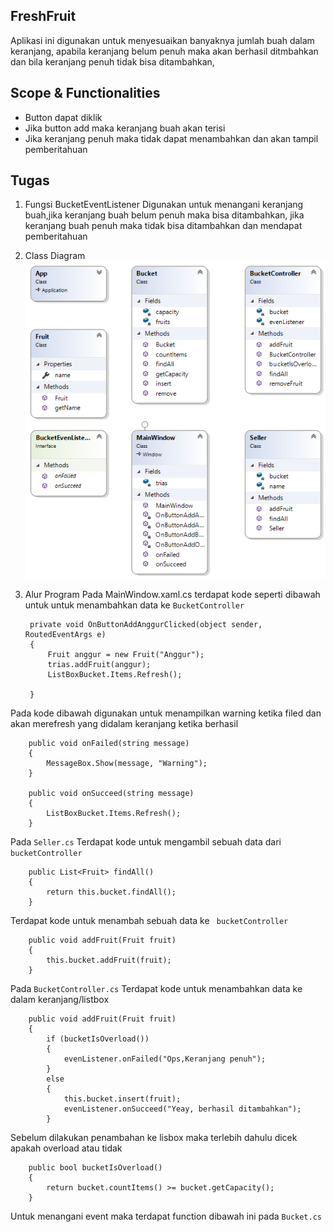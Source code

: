 ﻿## FreshFruit
Aplikasi ini digunakan untuk menyesuaikan banyaknya jumlah buah dalam keranjang, apabila keranjang belum penuh  maka akan berhasil ditmbahkan dan bila keranjang penuh tidak bisa ditambahkan,

## Scope & Functionalities
- Button dapat diklik
- Jika button add maka keranjang buah akan terisi
- Jika keranjang penuh maka tidak dapat menambahkan dan akan tampil pemberitahuan

## Tugas
1. Fungsi BucketEventListener
    Digunakan untuk menangani keranjang buah,jika keranjang buah belum penuh maka bisa ditambahkan, jika keranjang buah penuh maka tidak bisa ditambahkan dan mendapat pemberitahuan
2. Class Diagram
![Class Diagram1](../ClassDiagram1.png)
3. Alur Program
Pada MainWindow.xaml.cs terdapat kode seperti dibawah untuk untuk menambahkan data ke ``BucketController``


 
        private void OnButtonAddAnggurClicked(object sender, RoutedEventArgs e)
        {
            Fruit anggur = new Fruit("Anggur");
            trias.addFruit(anggur);
            ListBoxBucket.Items.Refresh();

        }


Pada kode dibawah digunakan untuk menampilkan warning ketika filed dan akan merefresh yang didalam keranjang  ketika berhasil 

        public void onFailed(string message)
        {
            MessageBox.Show(message, "Warning");
        }

        public void onSucceed(string message)
        {
            ListBoxBucket.Items.Refresh();
        }

Pada ``Seller.cs`` Terdapat kode untuk mengambil sebuah data dari ``
bucketController``
       

        public List<Fruit> findAll()
        {
            return this.bucket.findAll();
        }

Terdapat kode untuk menambah sebuah data ke ``
bucketController``

        public void addFruit(Fruit fruit)
        {
            this.bucket.addFruit(fruit);
        }
Pada ``BucketController.cs`` Terdapat kode untuk menambahkan data ke dalam keranjang/listbox
        

        public void addFruit(Fruit fruit)
        {
            if (bucketIsOverload())
            {
                evenListener.onFailed("Ops,Keranjang penuh");
            }
            else
            {
                this.bucket.insert(fruit);
                evenListener.onSucceed("Yeay, berhasil ditambahkan");
            }
Sebelum dilakukan penambahan ke lisbox maka  terlebih dahulu dicek apakah overload atau tidak
 
        public bool bucketIsOverload()
        {
            return bucket.countItems() >= bucket.getCapacity();
        }
Untuk menangani event maka terdapat  function dibawah ini pada ``Bucket.cs``